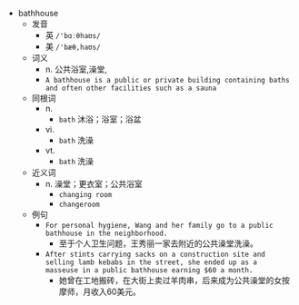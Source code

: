 - bathhouse
  - 发音
    - 英 `/'bɑːθhaʊs/`
    - 美 `/'bæθ,haʊs/`
  - 词义
    - n. 公共浴室,澡堂,
    - `A bathhouse is a public or private building containing baths and often other facilities such as a sauna`
  - 同根词
    - n.
      - `bath` 沐浴；浴室；浴盆
    - vi.
      - `bath` 洗澡
    - vt.
      - `bath` 洗澡
  - 近义词
    - n. 澡堂；更衣室；公共浴室
      - `changing room`
      - `changeroom`
  - 例句
    - `For personal hygiene, Wang and her family go to a public bathhouse in the neighborhood.`
      - 至于个人卫生问题，王秀丽一家去附近的公共澡堂洗澡。
    - `After stints carrying sacks on a construction site and selling lamb kebabs in the street, she ended up as a masseuse in a public bathhouse earning $60 a month.`
      - 她曾在工地搬砖，在大街上卖过羊肉串，后来成为公共澡堂的女按摩师，月收入60美元。

